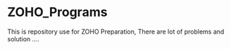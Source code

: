 # ZOHO_Programs
This is repository use for ZOHO Preparation, There are lot of problems and solution ....
